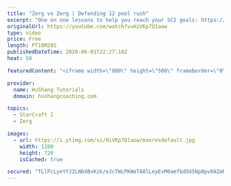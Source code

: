 ```yaml
---
title: "Zerg vs Zerg | Defending 12 pool rush"
excerpt: "One on one lessons to help you reach your SC2 goals: https://www.hushangcoaching.com ------------------------------------------------------------------------------------------------------- In this guide we take a look at how to defend one of the most infamous \"zerg rushes\" in sc2: the 12 pool. This rush"
originalUrl: https://youtube.com/watch?v=HiVKp7Q1aow
type: video
price: Free
length: PT10M28S
publishedDateTime: 2020-06-01T22:27:10Z
heat: 50

featuredContent: "<iframe width=\"800\" height=\"500\" frameborder=\"0\" src=\"https://www.youtube.com/embed/HiVKp7Q1aow\" allow=\"accelerometer; autoplay; encrypted-media; gyroscope; picture-in-picture\" allowfullscreen></iframe>"

provider:
  name: HuShang Tutorials
  domain: hushangcoaching.com

topics:
  - StarCraft 2
  - Zerg

images:
  - url: https://i.ytimg.com/vi/HiVKp7Q1aow/maxresdefault.jpg
    width: 1280
    height: 720
    isCached: true

secured: "TLlPcLyeYYJ2LNbXBvKzk/eJcTWLPKWeTA8lLeyEvM0amfbdO45Np0pv0AImNggaHQmd0l+cVuOkgTnHqpebxY62aRk0InP5/pxbGShNETTXAg9bxVbb7qFqBHg+Pu8nEH2ucbFvm83m6ebVSW+sRzdn7tynoQJCCjBdy7/rZzrQO6u+RpDNegPIIQZTJSYv2w0jVOkt2IPlhJCR19Ox+2EQ0g7xP/A+tJRwc7sMVucyFuK9XHr22CMVtPHBDwAGWW7Cx9Kn81gK+vwnlSdwlQTFCXgBqdiklHZF/d0CReQuGyznmw8nV+D1iaynu9bPXS8pC6ywCmVm/filM1IASMjPIQjZFC/BXe1/VMVpgz1xnTJw3InkIIaKkhI7P1F9qdLZ1kFyT1yofyYlEtJ7BPY1t4aG7vQH72s20QS6vfU=;WCfn67WYGvHA/vTIUR3+3g=="
---
```


